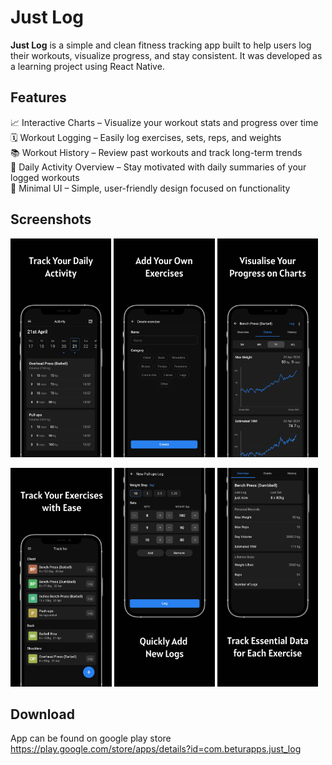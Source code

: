 # Just Log
**Just Log** is a simple and clean fitness tracking app built to help users log their workouts, visualize progress, and stay consistent. It was developed as a learning project using React Native.

## Features
📈 Interactive Charts – Visualize your workout stats and progress over time<br/>
🗓️ Workout Logging – Easily log exercises, sets, reps, and weights<br/>
📚 Workout History – Review past workouts and track long-term trends<br/>
🔄 Daily Activity Overview – Stay motivated with daily summaries of your logged workouts<br/>
🧼 Minimal UI – Simple, user-friendly design focused on functionality
 
## Screenshots

<p float="left">
  <img src="store/screenshots/activity.png" width="auto" height=350/>
  <img src="store/screenshots/add_exercise.png" width="auto" height=350/>
  <img src="store/screenshots/charts.png" width="auto" height=350/>
</p>
<p float="left">
  <img src="store/screenshots/track.png" width="auto" height=350/>
  <img src="store/screenshots/log_add.png" width="auto" height=350/>
  <img src="store/screenshots/overview.png" width="auto" height=350/>
</p>

## Download
App can be found on google play store https://play.google.com/store/apps/details?id=com.beturapps.just_log
